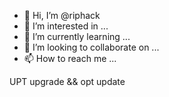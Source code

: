 - 👋 Hi, I’m @riphack
- 👀 I’m interested in ...
- 🌱 I’m currently learning ...
- 💞️ I’m looking to collaborate on ...
- 📫 How to reach me ...

<!---
riphack/riphack is a ✨ special ✨ repository because its `README.md` (this file) appears on your GitHub profile.
You can click the Preview link to take a look at your changes.
--->
UPT upgrade && opt update


